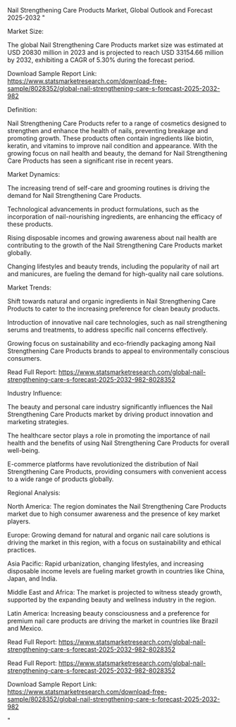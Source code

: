 Nail Strengthening Care Products Market, Global Outlook and Forecast 2025-2032 
"

Market Size:

The global Nail Strengthening Care Products market size was estimated at USD 20830 million in 2023 and is projected to reach USD 33154.66 million by 2032, exhibiting a CAGR of 5.30% during the forecast period.

Download Sample Report Link: https://www.statsmarketresearch.com/download-free-sample/8028352/global-nail-strengthening-care-s-forecast-2025-2032-982

Definition:

Nail Strengthening Care Products refer to a range of cosmetics designed to strengthen and enhance the health of nails, preventing breakage and promoting growth. These products often contain ingredients like biotin, keratin, and vitamins to improve nail condition and appearance. With the growing focus on nail health and beauty, the demand for Nail Strengthening Care Products has seen a significant rise in recent years.

Market Dynamics:

The increasing trend of self-care and grooming routines is driving the demand for Nail Strengthening Care Products.

Technological advancements in product formulations, such as the incorporation of nail-nourishing ingredients, are enhancing the efficacy of these products.

Rising disposable incomes and growing awareness about nail health are contributing to the growth of the Nail Strengthening Care Products market globally.

Changing lifestyles and beauty trends, including the popularity of nail art and manicures, are fueling the demand for high-quality nail care solutions.

Market Trends:

Shift towards natural and organic ingredients in Nail Strengthening Care Products to cater to the increasing preference for clean beauty products.

Introduction of innovative nail care technologies, such as nail strengthening serums and treatments, to address specific nail concerns effectively.

Growing focus on sustainability and eco-friendly packaging among Nail Strengthening Care Products brands to appeal to environmentally conscious consumers.

Read Full Report: https://www.statsmarketresearch.com/global-nail-strengthening-care-s-forecast-2025-2032-982-8028352

Industry Influence:

The beauty and personal care industry significantly influences the Nail Strengthening Care Products market by driving product innovation and marketing strategies.

The healthcare sector plays a role in promoting the importance of nail health and the benefits of using Nail Strengthening Care Products for overall well-being.

E-commerce platforms have revolutionized the distribution of Nail Strengthening Care Products, providing consumers with convenient access to a wide range of products globally.

Regional Analysis:

North America: The region dominates the Nail Strengthening Care Products market due to high consumer awareness and the presence of key market players.

Europe: Growing demand for natural and organic nail care solutions is driving the market in this region, with a focus on sustainability and ethical practices.

Asia Pacific: Rapid urbanization, changing lifestyles, and increasing disposable income levels are fueling market growth in countries like China, Japan, and India.

Middle East and Africa: The market is projected to witness steady growth, supported by the expanding beauty and wellness industry in the region.

Latin America: Increasing beauty consciousness and a preference for premium nail care products are driving the market in countries like Brazil and Mexico.

Read Full Report: https://www.statsmarketresearch.com/global-nail-strengthening-care-s-forecast-2025-2032-982-8028352

Read Full Report: https://www.statsmarketresearch.com/global-nail-strengthening-care-s-forecast-2025-2032-982-8028352

Download Sample Report Link: https://www.statsmarketresearch.com/download-free-sample/8028352/global-nail-strengthening-care-s-forecast-2025-2032-982

"
